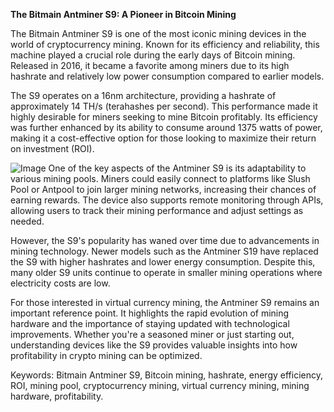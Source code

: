 **The Bitmain Antminer S9: A Pioneer in Bitcoin Mining**

The Bitmain Antminer S9 is one of the most iconic mining devices in the world of cryptocurrency mining. Known for its efficiency and reliability, this machine played a crucial role during the early days of Bitcoin mining. Released in 2016, it became a favorite among miners due to its high hashrate and relatively low power consumption compared to earlier models.

The S9 operates on a 16nm architecture, providing a hashrate of approximately 14 TH/s (terahashes per second). This performance made it highly desirable for miners seeking to mine Bitcoin profitably. Its efficiency was further enhanced by its ability to consume around 1375 watts of power, making it a cost-effective option for those looking to maximize their return on investment (ROI).


![Image](https://github.com/user-attachments/assets/b8266eee-691e-4ee1-99ef-bfa10d234fd4)
One of the key aspects of the Antminer S9 is its adaptability to various mining pools. Miners could easily connect to platforms like Slush Pool or Antpool to join larger mining networks, increasing their chances of earning rewards. The device also supports remote monitoring through APIs, allowing users to track their mining performance and adjust settings as needed.

However, the S9's popularity has waned over time due to advancements in mining technology. Newer models such as the Antminer S19 have replaced the S9 with higher hashrates and lower energy consumption. Despite this, many older S9 units continue to operate in smaller mining operations where electricity costs are low.

For those interested in virtual currency mining, the Antminer S9 remains an important reference point. It highlights the rapid evolution of mining hardware and the importance of staying updated with technological improvements. Whether you're a seasoned miner or just starting out, understanding devices like the S9 provides valuable insights into how profitability in crypto mining can be optimized.

Keywords: Bitmain Antminer S9, Bitcoin mining, hashrate, energy efficiency, ROI, mining pool, cryptocurrency mining, virtual currency mining, mining hardware, profitability.